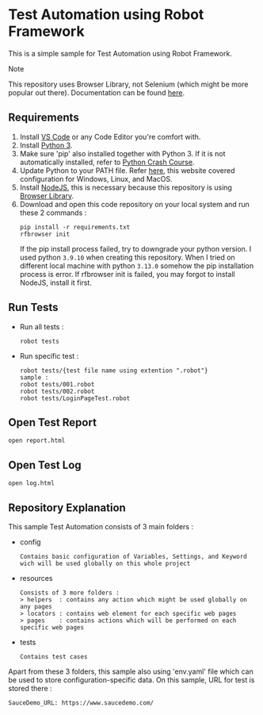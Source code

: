 # Test Automation using Robot Framework

This is a simple sample for Test Automation using Robot Framework.

> [!NOTE]  
> This repository uses Browser Library, not Selenium (which might be more popular out there). Documentation can be found [here](https://robotframework-browser.org/).

## Requirements

1. Install [VS Code](https://code.visualstudio.com/) or any Code Editor you're comfort with.
2. Install [Python 3](https://www.python.org/).
3. Make sure 'pip' also installed together with Python 3. If it is not automatically installed, refer to [Python Crash Course](https://ehmatthes.github.io/pcc/chapter_12/installing_pip.html).
4. Update Python to your PATH file. Refer [here](https://realpython.com/add-python-to-path/), this website covered configuration for Windows, Linux, and MacOS.
5. Install [NodeJS](https://nodejs.org/en/download/prebuilt-installer), this is necessary because this repository is using [Browser Library](https://docs.robotframework.org/docs/different_libraries/browser). 
7. Download and open this code repository on your local system and run these 2 commands :
   ```
   pip install -r requirements.txt
   rfbrowser init
   ```
   If the pip install process failed, try to downgrade your python version. I used python `3.9.10` when creating this repository. When I tried on different local machine with python `3.13.0` somehow the pip installation process is error. If rfbrowser init is failed, you may forgot to install NodeJS, install it first.

## Run Tests
* Run all tests : 
   ```
   robot tests
   ```

* Run specific test : 
   ```
   robot tests/{test file name using extention ".robot"}
   sample :
   robot tests/001.robot
   robot tests/002.robot
   robot tests/LoginPageTest.robot
   ```

## Open Test Report

    open report.html

## Open Test Log

    open log.html

## Repository Explanation

This sample Test Automation consists of 3 main folders : 

* config
   ```
   Contains basic configuration of Variables, Settings, and Keyword wich will be used globally on this whole project
   ```
* resources
   ```
   Consists of 3 more folders :
   > helpers  : contains any action which might be used globally on any pages
   > locators : contains web element for each specific web pages
   > pages    : contains actions which will be performed on each specific web pages
   ```
* tests
   ```
   Contains test cases
   ```

Apart from these 3 folders, this sample also using 'env.yaml' file which can be used to store configuration-specific data. On this sample, URL for test is stored there :
   ```
   SauceDemo_URL: https://www.saucedemo.com/
   ```
